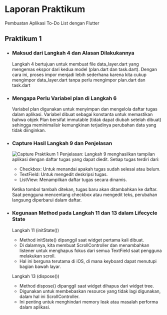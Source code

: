 # Laporan Praktikum

Pembuatan Aplikasi To-Do List dengan Flutter

## Praktikum 1

* ### Maksud dari Langkah 4 dan Alasan Dilakukannya
    Langkah 4 bertujuan untuk membuat file data_layer.dart yang mengemas ekspor dari kedua model (plan.dart dan task.dart). Dengan cara ini, proses impor menjadi lebih sederhana karena kita cukup mengimpor data_layer.dart tanpa perlu mengimpor plan.dart dan task.dart

* ### Mengapa Perlu Variabel plan di Langkah 6
    Variabel plan digunakan untuk menyimpan dan mengelola daftar tugas dalam aplikasi. Variabel dibuat sebagai konstanta untuk memastikan bahwa objek Plan bersifat immutable (tidak dapat diubah setelah dibuat) sehingga meminimalisir kemungkinan terjadinya perubahan data yang tidak diinginkan.

* ### Capture Hasil Langkah 9 dan Penjelasan
    ![Capture Praktikum 1](images/latihan1)
    Penjelasan: Langkah 9 menghasilkan tampilan aplikasi dengan daftar tugas yang dapat diedit. Setiap tugas terdiri dari:
    * Checkbox: Untuk menandai apakah tugas sudah selesai atau belum.
    * TextField: Untuk mengedit deskripsi tugas.
    * ListView: Menampilkan daftar tugas secara dinamis.
    
    Ketika tombol tambah ditekan, tugas baru akan ditambahkan ke daftar. Saat pengguna mencentang checkbox atau mengedit teks, perubahan langsung diperbarui dalam daftar.

* ### Kegunaan Method pada Langkah 11 dan 13 dalam Lifecycle State
    Langkah 11 (initState())
    * Method initState() dipanggil saat widget pertama kali dibuat.
    * Di dalamnya, kita membuat ScrollController dan menambahkan listener untuk menghapus fokus dari semua TextField saat pengguna melakukan scroll.
    * Hal ini berguna terutama di iOS, di mana keyboard dapat menutupi bagian bawah layar.
    
    Langkah 13 (dispose())
    * Method dispose() dipanggil saat widget dihapus dari widget tree.
    * Digunakan untuk membebaskan resource yang tidak lagi digunakan, dalam hal ini ScrollController.
    * Ini penting untuk menghindari memory leak atau masalah performa dalam aplikasi.